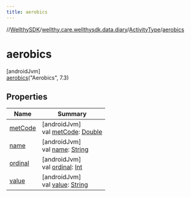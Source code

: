 ```yaml
---
title: aerobics
---
```

//[WellthySDK](../../../../index.html)/[wellthy.care.wellthysdk.data.diary](../../index.html)/[ActivityType](../index.html)/[aerobics](index.html)



# aerobics



[androidJvm]\
[aerobics](index.html)("Aerobics", 7.3)



## Properties


| Name | Summary |
|---|---|
| [metCode](../met-code.html) | [androidJvm]<br>val [metCode](../met-code.html): [Double](https://kotlinlang.org/api/latest/jvm/stdlib/kotlin/-double/index.html) |
| [name](../../../wellthy.care.wellthysdk.data.profile.you/-gender/-male/index.html#-372974862%2FProperties%2F-1123460525) | [androidJvm]<br>val [name](../../../wellthy.care.wellthysdk.data.profile.you/-gender/-male/index.html#-372974862%2FProperties%2F-1123460525): [String](https://kotlinlang.org/api/latest/jvm/stdlib/kotlin/-string/index.html) |
| [ordinal](../../../wellthy.care.wellthysdk.data.profile.you/-gender/-male/index.html#-739389684%2FProperties%2F-1123460525) | [androidJvm]<br>val [ordinal](../../../wellthy.care.wellthysdk.data.profile.you/-gender/-male/index.html#-739389684%2FProperties%2F-1123460525): [Int](https://kotlinlang.org/api/latest/jvm/stdlib/kotlin/-int/index.html) |
| [value](../value.html) | [androidJvm]<br>val [value](../value.html): [String](https://kotlinlang.org/api/latest/jvm/stdlib/kotlin/-string/index.html) |

